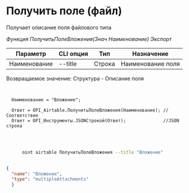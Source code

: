 ﻿---
sidebar_position: 5
---

# Получить поле (файл)
 Получает описание поля файлового типа


*Функция ПолучитьПолеВложения(Знач Наименование) Экспорт*

  | Параметр | CLI опция | Тип | Назначение |
  |-|-|-|-|
  | Наименование | --title | Строка | Наименование поля |

  
  Возвращаемое значение:   Структура -  Описание поля

```bsl title="Пример кода"
	
  
  Наименование = "Вложение";
  
  Ответ = OPI_Airtable.ПолучитьПолеВложения(Наименование); //Соответствие
  Ответ = OPI_Инструменты.JSONСтрокой(Ответ);              //JSON строка
  
	
```

```sh title="Пример команды CLI"
    
      oint airtable ПолучитьПолеВложения --title "Вложение"

```


```json title="Результат"

{
  "name": "Вложение",
  "type": "multipleAttachments"
  }

```

